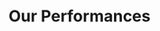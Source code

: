 ---
title: Our Performances
Performances:
  - performance:
    date:
    image:
        - img_src: https://ucarecdn.com/16f48a28-b6e1-4f5c-a652-6b669b8702ec/-/preview/
          image_alt:
        - img_src: https://ucarecdn.com/16f48a28-b6e1-4f5c-a652-6b669b8702ec/-/preview/
          image_alt:
---